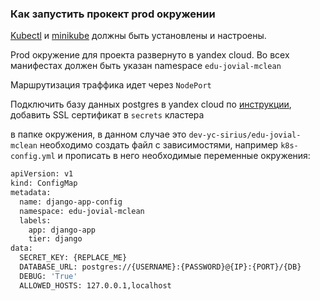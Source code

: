 ### Как запустить прокект prod окружении

[Kubectl](https://kubernetes.io/ru/docs/tasks/tools/install-kubectl/) и [minikube](https://minikube.sigs.k8s.io/docs/) должны быть установлены и настроены.

Prod окружение для проекта развернуто в yandex cloud. Во всех манифестах должен быть указан namespace `edu-jovial-mclean`

Маршрутизация траффика идет через `NodePort`

Подключить базу данных postgres в yandex cloud по [инструкции](https://cloud.yandex.ru/ru/docs/managed-postgresql/operations/connect#with-ssl_9), добавить SSL сертификат в `secrets` кластера

в папке окружения, в данном случае это `dev-yc-sirius/edu-jovial-mclean` необходимо создать файл с зависимостями, например `k8s-config.yml` и прописать в него необходимые переменные окружения:

```sh
apiVersion: v1
kind: ConfigMap
metadata:
  name: django-app-config
  namespace: edu-jovial-mclean
  labels:
    app: django-app
    tier: django
data:
  SECRET_KEY: {REPLACE_ME}
  DATABASE_URL: postgres://{USERNAME}:{PASSWORD}@{IP}:{PORT}/{DB}
  DEBUG: 'True'
  ALLOWED_HOSTS: 127.0.0.1,localhost
```